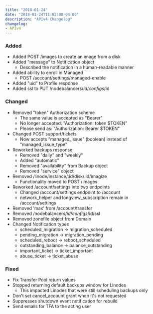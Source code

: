 ```yaml
---
title: "2018-01-24"
date: "2018-01-24T11:02:00-04:00"
description: "APIv4 Changelog"
changelog:
- APIv4
---
```

### Added

* Added POST /images to create an image from a disk
* Added "message" to Notification object
  * Described the notification in a human-readable manner
* Added ability to enroll in Managed
  * POST /account/settings/managed-enable
* Added "uid" to Profile response
* Added ssl to PUT /nodebalancers/$id/configs/$id

### Changed

* Removed "token" Authorization scheme
  * The same value is accepted as "Bearer"
  * No longer accepted: "Authorization: token $TOKEN"
  * Please send as: "Authorization: Bearer $TOKEN"
* Changed POST support/tickets
  * Now accepts "managed_issue" (boolean) instead of "managed_issue_type"
* Reworked backups response
  * Removed "daily" and "weekly"
  * Added "automatic"
  * Removed "availability" from Backup object
  * Removed "service" object
* Removed /linode/instance/:id/disk/:id/imagize
  * Functionality moved to POST /images
* Reworked /account/settings into two endpoints
  * Changed /account/settings endpoint to /account
  * network_helper and longview_subscription remain in /account/settings
* Removed 'max' from /account/transfer
* Removed /nodebalancers/$id/configs/$id/ssl
* Removed zonefile object from Domain
* Changed Notification types
  * scheduled_migration -> migration_scheduled
  * pending_migration -> migration_pending
  * scheduled_reboot -> reboot_scheduled
  * outstanding_balance -> balance_outstanding
  * important_ticket -> ticket_important
  * abuse_ticket -> ticket_abuse

### Fixed

* Fix Transfer Pool return values
* Stopped returning default backups window for Linodes
  * This impacted Linodes that were still scheduling backups only
* Don't set cancel_account grant when it's not requested
* Suppresses shutdown event notification for rebuild
* Send emails for TFA to the acting user

